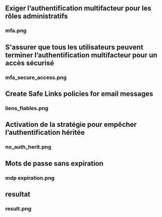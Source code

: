 ## Exiger l’authentification multifacteur pour les rôles administratifs
### mfa.png

## S'assurer que tous les utilisateurs peuvent terminer l’authentification multifacteur pour un accès sécurisé
### mfa_secure_access.png

## Create Safe Links policies for email messages
### liens_fiables.png

## Activation de la stratégie pour empêcher l’authentification héritée
### no_auth_herit.png

## Mots de passe sans expiration
### mdp expiration.png

## resultat
### result.png